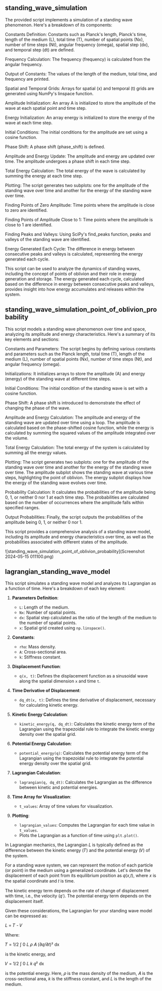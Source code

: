 ﻿## standing_wave_simulation
The provided script implements a simulation of a standing wave phenomenon. Here's a breakdown of its components:

Constants Definition: Constants such as Planck's length, Planck's time, length of the medium (L), total time (T), number of spatial points (Nx), number of time steps (Nt), angular frequency (omega), spatial step (dx), and temporal step (dt) are defined.

Frequency Calculation: The frequency (frequency) is calculated from the angular frequency.

Output of Constants: The values of the length of the medium, total time, and frequency are printed.

Spatial and Temporal Grids: Arrays for spatial (x) and temporal (t) grids are generated using NumPy's linspace function.

Amplitude Initialization: An array A is initialized to store the amplitude of the wave at each spatial point and time step.

Energy Initialization: An array energy is initialized to store the energy of the wave at each time step.

Initial Conditions: The initial conditions for the amplitude are set using a cosine function.

Phase Shift: A phase shift (phase_shift) is defined.

Amplitude and Energy Update: The amplitude and energy are updated over time. The amplitude undergoes a phase shift in each time step.

Total Energy Calculation: The total energy of the wave is calculated by summing the energy at each time step.

Plotting: The script generates two subplots: one for the amplitude of the standing wave over time and another for the energy of the standing wave over time.

Finding Points of Zero Amplitude: Time points where the amplitude is close to zero are identified.

Finding Points of Amplitude Close to 1: Time points where the amplitude is close to 1 are identified.

Finding Peaks and Valleys: Using SciPy's find_peaks function, peaks and valleys of the standing wave are identified.

Energy Generated Each Cycle: The difference in energy between consecutive peaks and valleys is calculated, representing the energy generated each cycle.

This script can be used to analyze the dynamics of standing waves, including the concept of points of oblivion and their role in energy generation and storage. The energy generated each cycle, calculated based on the difference in energy between consecutive peaks and valleys, provides insight into how energy accumulates and releases within the system.

## standing_wave_simulation_point_of_oblivion_probability
This script models a standing wave phenomenon over time and space, analyzing its amplitude and energy characteristics. Here's a summary of its key elements and sections:

Constants and Parameters: The script begins by defining various constants and parameters such as the Planck length, total time (T), length of the medium (L), number of spatial points (Nx), number of time steps (Nt), and angular frequency (omega).

Initializations: It initializes arrays to store the amplitude (A) and energy (energy) of the standing wave at different time steps.

Initial Conditions: The initial condition of the standing wave is set with a cosine function.

Phase Shift: A phase shift is introduced to demonstrate the effect of changing the phase of the wave.

Amplitude and Energy Calculation: The amplitude and energy of the standing wave are updated over time using a loop. The amplitude is calculated based on the phase-shifted cosine function, while the energy is calculated by summing the squared values of the amplitude integrated over the volume.

Total Energy Calculation: The total energy of the system is calculated by summing all the energy values.

Plotting: The script generates two subplots: one for the amplitude of the standing wave over time and another for the energy of the standing wave over time. The amplitude subplot shows the standing wave at various time steps, highlighting the point of oblivion. The energy subplot displays how the energy of the standing wave evolves over time.

Probability Calculation: It calculates the probabilities of the amplitude being 0, 1, or neither 0 nor 1 at each time step. The probabilities are calculated based on the number of occurrences where the amplitude falls within specified ranges.

Output Probabilities: Finally, the script outputs the probabilities of the amplitude being 0, 1, or neither 0 nor 1.

This script provides a comprehensive analysis of a standing wave model, including its amplitude and energy characteristics over time, as well as the probabilities associated with different states of the amplitude.

![standing_wave_simulation_point_of_oblivion_probability](Screenshot 2024-05-15 011100.png)

## lagrangian_standing_wave_model
This script simulates a standing wave model and analyzes its Lagrangian as a function of time. Here's a breakdown of each key element:

1. **Parameters Definition**:
   - `L`: Length of the medium.
   - `Nx`: Number of spatial points.
   - `dx`: Spatial step calculated as the ratio of the length of the medium to the number of spatial points.
   - `x`: Spatial grid created using `np.linspace()`.

2. **Constants**:
   - `rho`: Mass density.
   - `A`: Cross-sectional area.
   - `k`: Stiffness constant.

3. **Displacement Function**:
   - `q(x, t)`: Defines the displacement function as a sinusoidal wave along the spatial dimension `x` and time `t`.

4. **Time Derivative of Displacement**:
   - `dq_dt(x, t)`: Defines the time derivative of displacement, necessary for calculating kinetic energy.

5. **Kinetic Energy Calculation**:
   - `kinetic_energy(q, dq_dt)`: Calculates the kinetic energy term of the Lagrangian using the trapezoidal rule to integrate the kinetic energy density over the spatial grid.

6. **Potential Energy Calculation**:
   - `potential_energy(q)`: Calculates the potential energy term of the Lagrangian using the trapezoidal rule to integrate the potential energy density over the spatial grid.

7. **Lagrangian Calculation**:
   - `lagrangian(q, dq_dt)`: Calculates the Lagrangian as the difference between kinetic and potential energies.

8. **Time Array for Visualization**:
   - `t_values`: Array of time values for visualization.

9. **Plotting**:
   - `lagrangian_values`: Computes the Lagrangian for each time value in `t_values`.
   - Plots the Lagrangian as a function of time using `plt.plot()`.



In Lagrangian mechanics, the Lagrangian 𝐿 is typically defined as the difference between the kinetic energy (𝑇) and the potential energy (𝑉) of the system.

For a standing wave system, we can represent the motion of each particle (or point) in the medium using a generalized coordinate. Let's denote the displacement of each point from its equilibrium position as 𝑞(𝑥,𝑡), where 𝑥 is the spatial coordinate and 𝑡 is time.

The kinetic energy term depends on the rate of change of displacement with time, i.e., the velocity (𝑞˙). The potential energy term depends on the displacement itself.

Given these considerations, the Lagrangian for your standing wave model can be expressed as:

𝐿 = 𝑇 - 𝑉

Where:

𝑇 = 1/2 ∫ 0 𝐿 𝜌 𝐴 (∂𝑞/∂𝑡)² dx

is the kinetic energy, and

𝑉 = 1/2 ∫ 0 𝐿 𝑘 𝑞² dx

is the potential energy. Here, 𝜌 is the mass density of the medium, 𝐴 is the cross-sectional area, 𝑘 is the stiffness constant, and 𝐿 is the length of the medium.




